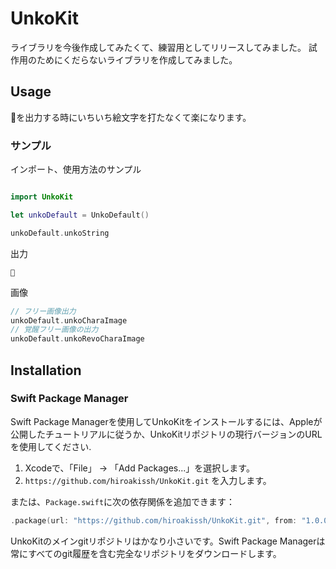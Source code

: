 # UnkoKit

ライブラリを今後作成してみたくて、練習用としてリリースしてみました。
試作用のためにくだらないライブラリを作成してみました。

## Usage

💩を出力する時にいちいち絵文字を打たなくて楽になります。

### サンプル
インポート、使用方法のサンプル
```Swift

import UnkoKit

let unkoDefault = UnkoDefault()

unkoDefault.unkoString

```

出力
```
💩
```

画像
```Swift
// フリー画像出力
unkoDefault.unkoCharaImage
// 覚醒フリー画像の出力
unkoDefault.unkoRevoCharaImage
```

## Installation

### Swift Package Manager

Swift Package Managerを使用してUnkoKitをインストールするには、Appleが公開したチュートリアルに従うか、UnkoKitリポジトリの現行バージョンのURLを使用してください.

1. Xcodeで、「File」 → 「Add Packages...」を選択します。
2. `https://github.com/hiroakissh/UnkoKit.git` を入力します。

または、`Package.swift`に次の依存関係を追加できます：

```swift
.package(url: "https://github.com/hiroakissh/UnkoKit.git", from: "1.0.0")
```

UnkoKitのメインgitリポジトリはかなり小さいです。Swift Package Managerは常にすべてのgit履歴を含む完全なリポジトリをダウンロードします。
